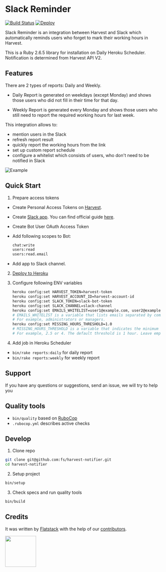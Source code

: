 # Slack Reminder

[![Build Status](https://flatstack.semaphoreci.com/badges/harvest-notifier.svg)](https://flatstack.semaphoreci.com/projects/harvest-notifier)
[![Deploy](https://www.herokucdn.com/deploy/button.svg)](https://heroku.com/deploy?template=https://github.com/Yoxel07/Harvest-Notifier)

Slack Reminder is an integration between Harvest and Slack which automatically reminds users who forget to mark their working hours in Harvest.

This is a Ruby 2.6.5 library for installation on Daily Heroku Scheduler.
Notification is determined from Harvest API V2.

## Features

There are 2 types of reports: Daily and Weekly.

- Daily Report is generated on weekdays (except Monday) and shows those users who did not fill in their time for that day.

- Weekly Report is generated every Monday and shows those users who still need to report the required working hours for last week.

This integration allows to:
- mention users in the Slack
- refresh report result
- quickly report the working hours from the link
- set up custom report schedule
- configure a whitelist which consists of users, who don't need to be notified in Slack

![Example](https://user-images.githubusercontent.com/49876756/86122099-e32be700-badf-11ea-8c0a-7cd86d047948.png)

## Quick Start

1. Prepare access tokens
  * Create Personal Access Tokens on [Harvest](https://id.getharvest.com/developers).

  * Create [Slack app](https://api.slack.com/apps). You can find official guide [here](https://slack.com/intl/en-ru/resources/using-slack/app-launch).
  * Create Bot User OAuth Access Token
  * Add following scopes to Bot:
      ```bash
      chat:write
      users:read
      users:read.email
      ```
  * Add app to Slack channel.

2. [Deploy to Heroku](https://heroku.com/deploy?template=https://github.com/fs/harvest-notifier)

3. Configure following ENV variables
    ```bash
    heroku config:set HARVEST_TOKEN=harvest-token
    heroku config:set HARVEST_ACCOUNT_ID=harvest-account-id
    heroku config:set SLACK_TOKEN=slack-bot-token
    heroku config:set SLACK_CHANNEL=slack-channel
    heroku config:set EMAILS_WHITELIST=user1@example.com, user2@example.com, user3@example.com
    # EMAILS_WHITELIST is a variable that lists emails separated by commas, which don't need to be notified in Slack.
    # For example, administrators or managers.
    heroku config:set MISSING_HOURS_THRESHOLD=1.0
    # MISSING_HOURS_THRESHOLD is a variable that indicates the minimum threshold of hours at which the employee will not be notified in Slack.
    # For example, 2.5 or 4. The default threshold is 1 hour. Leave empty if satisfied with the default value.
    ```

4. Add job in Heroku Scheduler

  * ```bin/rake reports:daily``` for daily report
  * ```bin/rake reports:weekly``` for weekly report


## Support

  If you have any questions or suggestions, send an issue, we will try to help you

## Quality tools

* `bin/quality` based on [RuboCop](https://github.com/bbatsov/rubocop)
* `.rubocop.yml` describes active checks

## Develop

1. Сlone repo
```bash
git clone git@github.com:fs/harvest-notifier.git
cd harvest-notifier
```

2. Setup project
```bash
bin/setup
```

3. Check specs and run quality tools
```bash
bin/build
```

## Credits

It was written by [Flatstack](http://www.flatstack.com) with the help of our
[contributors](http://github.com/fs/ruby-base/contributors).

[<img src="http://www.flatstack.com/logo.svg" width="100"/>](http://www.flatstack.com)
